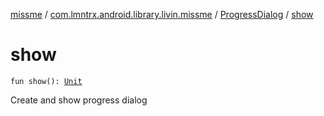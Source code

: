 [missme](../../index.md) / [com.lmntrx.android.library.livin.missme](../index.md) / [ProgressDialog](index.md) / [show](./show.md)

# show

`fun show(): `[`Unit`](https://kotlinlang.org/api/latest/jvm/stdlib/kotlin/-unit/index.html)

Create and show progress dialog

